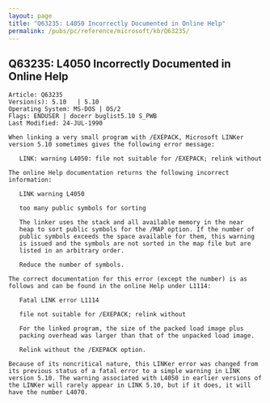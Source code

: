 ```yaml
---
layout: page
title: "Q63235: L4050 Incorrectly Documented in Online Help"
permalink: /pubs/pc/reference/microsoft/kb/Q63235/
---
```


## Q63235: L4050 Incorrectly Documented in Online Help

	Article: Q63235
	Version(s): 5.10   | 5.10
	Operating System: MS-DOS | OS/2
	Flags: ENDUSER | docerr buglist5.10 S_PWB
	Last Modified: 24-JUL-1990
	
	When linking a very small program with /EXEPACK, Microsoft LINKer
	version 5.10 sometimes gives the following error message:
	
	   LINK: warning L4050: file not suitable for /EXEPACK; relink without
	
	The online Help documentation returns the following incorrect
	information:
	
	   LINK warning L4050
	
	   too many public symbols for sorting
	
	   The linker uses the stack and all available memory in the near
	   heap to sort public symbols for the /MAP option. If the number of
	   public symbols exceeds the space available for them, this warning
	   is issued and the symbols are not sorted in the map file but are
	   listed in an arbitrary order.
	
	   Reduce the number of symbols.
	
	The correct documentation for this error (except the number) is as
	follows and can be found in the online Help under L1114:
	
	   Fatal LINK error L1114
	
	   file not suitable for /EXEPACK; relink without
	
	   For the linked program, the size of the packed load image plus
	   packing overhead was larger than that of the unpacked load image.
	
	   Relink without the /EXEPACK option.
	
	Because of its noncritical nature, this LINKer error was changed from
	its previous status of a fatal error to a simple warning in LINK
	version 5.10. The warning associated with L4050 in earlier versions of
	the LINKer will rarely appear in LINK 5.10, but if it does, it will
	have the number L4070.
